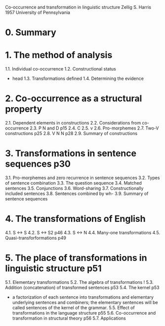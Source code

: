 Co-occurrence and transformation in linguistic structure
Zellig S. Harris
1957 University of Pennsylvania

# 0. Summary

# 1. The method of analysis

1.1. Individual co-occurrence
1.2. Constructional status 
  * head 
1.3. Transformations defined
1.4. Determining the evidence

# 2. Co-occurrence as a structural property

2.1. Dependent elements in constructions
2.2. Considerations from co-occurrence
2.3. P N and D p15
2.4. C
2.5. v
2.6. Pro-morphemes
2.7. Two-V constructions p25
2.8. V N N p28
2.9. Summary of constructions

# 3. Transformations in sentence sequences p30

3.1. Pro-morphemes and zero recurrence in sentence sequences
3.2. Types of sentence combination
3.3. The question sequence
3.4. Matched sentences
3.5. Conjunctions
3.6. Word-sharing
3.7. Constructionally included sentences
3.8. Sentences combined by wh-
3.9. Summary of sentence sequences

# 4. The transformations of English

4.1. S <-> S
4.2. S <-> S2 p46
4.3. S <-> N
4.4. Many-one transformations
4.5. Quasi-transforformations p49

# 5. The place of transformations in linguistic structure p51

5.1. Elementary transformations 
5.2. The algebra of transformations !
5.3. Addition (concatenation) of transformed sentences p53
5.4. The kernel p53
  * a factorization of each sentence into transformations and elementary
    underlying sentences and combiners; the elementary sentences will be called
    sentences of the kernel of the grammar.
5.5. Effect of transformations in the language structure p55
5.6. Co-occurrence and transformation in structural theory p56
5.7. Applications
